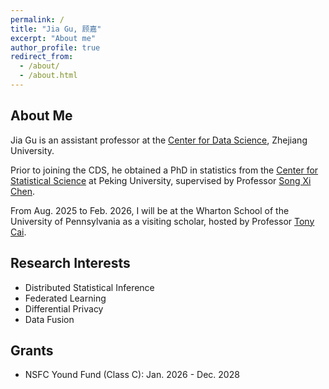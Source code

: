 ```yaml
---
permalink: /
title: "Jia Gu, 顾嘉"
excerpt: "About me"
author_profile: true
redirect_from: 
  - /about/
  - /about.html
---
```


About Me
------------------------
Jia Gu is an assistant professor at the [Center for Data Science](http://cds.zju.edu.cn/), Zhejiang University.

Prior to joining the CDS, he obtained a PhD in statistics from the [Center for Statistical Science](https://www.stat-center.pku.edu.cn/) at Peking University, supervised by Professor [Song Xi Chen](https://www.songxichen.com/).

From Aug. 2025 to Feb. 2026, I will be  at the Wharton School of the University of Pennsylvania as a visiting scholar, hosted by Professor [Tony Cai](http://www-stat.wharton.upenn.edu/~tcai/).

Research Interests
------------------------

- Distributed Statistical Inference
- Federated Learning
- Differential Privacy
- Data Fusion

Grants
------------------------

- NSFC Yound Fund (Class C): Jan. 2026 - Dec. 2028



